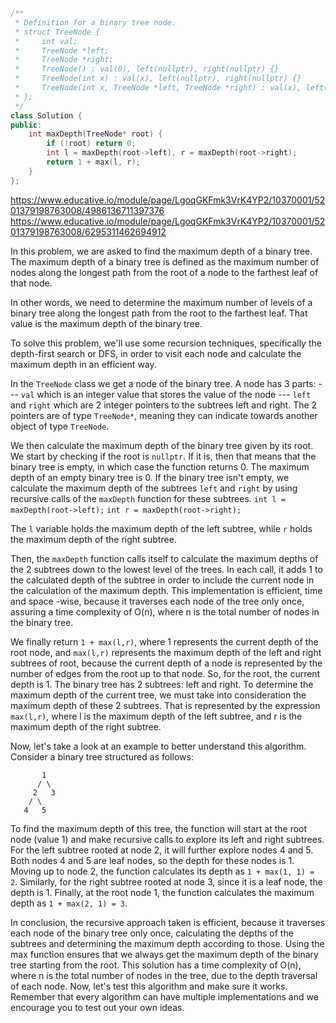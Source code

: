 ```cpp
/**
 * Definition for a binary tree node.
 * struct TreeNode {
 *     int val;
 *     TreeNode *left;
 *     TreeNode *right;
 *     TreeNode() : val(0), left(nullptr), right(nullptr) {}
 *     TreeNode(int x) : val(x), left(nullptr), right(nullptr) {}
 *     TreeNode(int x, TreeNode *left, TreeNode *right) : val(x), left(left), right(right) {}
 * };
 */
class Solution {
public:
    int maxDepth(TreeNode* root) {
        if (!root) return 0;
        int l = maxDepth(root->left), r = maxDepth(root->right);
        return 1 + max(l, r);
    }
};
```
https://www.educative.io/module/page/LgoqGKFmk3VrK4YP2/10370001/5201379198763008/4986136711397376
https://www.educative.io/module/page/LgoqGKFmk3VrK4YP2/10370001/5201379198763008/6295311462694912


In this problem, we are asked to find the maximum depth of a binary tree. The maximum depth of a binary tree is defined as the maximum number of nodes along the longest path from the root of a node to the farthest leaf of that node.

In other words, we need to determine the maximum number of levels of a binary tree along the longest path from the root to the farthest leaf. That value is the maximum depth of the binary tree.

To solve this problem, we'll use some recursion techniques, specifically the depth-first search or DFS, in order to visit each node and calculate the maximum depth in an efficient way.

In the `TreeNode` class we get a node of the binary tree.
A node has 3 parts:
--- `val` which is an integer value that stores the value of the node
--- `left` and `right` which are 2 integer pointers to the subtrees left and right. 
The 2 pointers are of type `TreeNode*`, meaning they can indicate towards another object of type `TreeNode`.

We then calculate the maximum depth of the binary tree given by its root. We start by checking if the root is `nullptr`.
If it is, then that means that the binary tree is empty, in which case the function returns 0. The maximum depth of an empty binary tree is 0.
If the binary tree isn't empty, we calculate the maximum depth of the subtrees `left` and `right` by using recursive calls of the `maxDepth` function for these subtrees.
`int l = maxDepth(root->left);`
`int r = maxDepth(root->right);`

The `l` variable holds the maximum depth of the left subtree, while `r` holds the maximum depth of the right subtree.

Then, the `maxDepth` function calls itself to calculate the maximum depths of the 2 subtrees down to the lowest level of the trees. In each call, it adds 1 to the calculated depth of the subtree in order to include the current node in the calculation of the maximum depth. This implementation is efficient, time and space -wise, because it traverses each node of the tree only once, assuring a time complexity of O(n), where n is the total number of nodes in the binary tree.

We finally return `1 + max(l,r)`, where 1 represents the current depth of the root node, and `max(l,r)` represents the maximum depth of the left and right subtrees of root, because the current depth of a node is represented by the number of edges from the root up to that node. So, for the root, the current depth is 1.
The binary tree has 2 subtrees: left and right. To determine the maximum depth of the current tree, we must take into consideration the maximum depth of these 2 subtrees. That is represented by the expression `max(l,r)`, where l is the maximum depth of the left subtree, and r is the maximum depth of the right subtree.

Now, let's take a look at an example to better understand this algorithm. Consider a binary tree structured as follows:
```
       1
      / \
     2   3
    / \
   4   5
```
To find the maximum depth of this tree, the function will start at the root node (value 1) and make recursive calls to explore its left and right subtrees. For the left subtree rooted at node 2, it will further explore nodes 4 and 5. Both nodes 4 and 5 are leaf nodes, so the depth for these nodes is 1. Moving up to node 2, the function calculates its depth as `1 + max(1, 1) = 2`. Similarly, for the right subtree rooted at node 3, since it is a leaf node, the depth is 1. Finally, at the root node 1, the function calculates the maximum depth as `1 + max(2, 1) = 3`.

In conclusion, the recursive approach taken is efficient, because it traverses each node of the binary tree only once, calculating the depths of the subtrees and determining the maximum depth according to those.
Using the max function ensures that we always get the maximum depth of the binary tree starting from the root.
This solution has a time complexity of O(n), where n is the total number of nodes in the tree, due to the depth traversal of each node.
Now, let's test this algorithm and make sure it works. Remember that every algorithm can have multiple implementations and we encourage you to test out your own ideas.